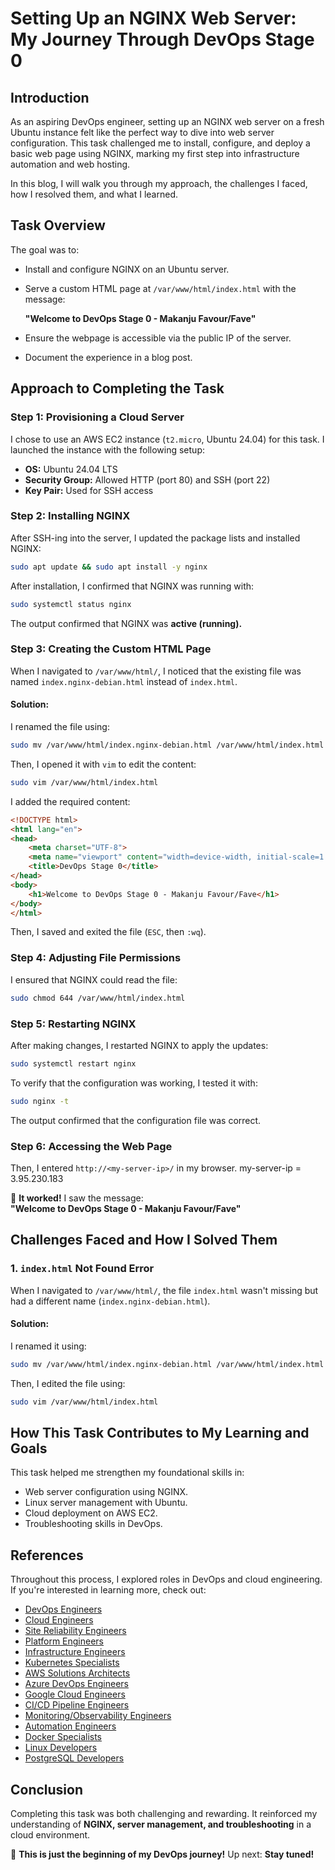 # Setting Up an NGINX Web Server: My Journey Through DevOps Stage 0

## Introduction
As an aspiring DevOps engineer, setting up an NGINX web server on a fresh Ubuntu instance felt like the perfect way to dive into web server configuration. This task challenged me to install, configure, and deploy a basic web page using NGINX, marking my first step into infrastructure automation and web hosting.

In this blog, I will walk you through my approach, the challenges I faced, how I resolved them, and what I learned.

## Task Overview
The goal was to:

- Install and configure NGINX on an Ubuntu server.
- Serve a custom HTML page at `/var/www/html/index.html` with the message:
  
  **"Welcome to DevOps Stage 0 - Makanju Favour/Fave"**
  
- Ensure the webpage is accessible via the public IP of the server.
- Document the experience in a blog post.

## Approach to Completing the Task

### Step 1: Provisioning a Cloud Server
I chose to use an AWS EC2 instance (`t2.micro`, Ubuntu 24.04) for this task. I launched the instance with the following setup:

- **OS:** Ubuntu 24.04 LTS  
- **Security Group:** Allowed HTTP (port 80) and SSH (port 22)  
- **Key Pair:** Used for SSH access  

### Step 2: Installing NGINX
After SSH-ing into the server, I updated the package lists and installed NGINX:

```bash
sudo apt update && sudo apt install -y nginx
```

After installation, I confirmed that NGINX was running with:

```bash
sudo systemctl status nginx
```

The output confirmed that NGINX was **active (running).**

### Step 3: Creating the Custom HTML Page
When I navigated to `/var/www/html/`, I noticed that the existing file was named `index.nginx-debian.html` instead of `index.html`.

#### Solution:
I renamed the file using:

```bash
sudo mv /var/www/html/index.nginx-debian.html /var/www/html/index.html
```

Then, I opened it with `vim` to edit the content:

```bash
sudo vim /var/www/html/index.html
```

I added the required content:

```html
<!DOCTYPE html>
<html lang="en">
<head>
    <meta charset="UTF-8">
    <meta name="viewport" content="width=device-width, initial-scale=1.0">
    <title>DevOps Stage 0</title>
</head>
<body>
    <h1>Welcome to DevOps Stage 0 - Makanju Favour/Fave</h1>
</body>
</html>
```

Then, I saved and exited the file (`ESC`, then `:wq`).

### Step 4: Adjusting File Permissions
I ensured that NGINX could read the file:

```bash
sudo chmod 644 /var/www/html/index.html
```

### Step 5: Restarting NGINX
After making changes, I restarted NGINX to apply the updates:

```bash
sudo systemctl restart nginx
```

To verify that the configuration was working, I tested it with:

```bash
sudo nginx -t
```

The output confirmed that the configuration file was correct.

### Step 6: Accessing the Web Page
Then, I entered `http://<my-server-ip>/` in my browser.
my-server-ip = 3.95.230.183

🎉 **It worked!** I saw the message:  
**"Welcome to DevOps Stage 0 - Makanju Favour/Fave"**

## Challenges Faced and How I Solved Them

### 1. `index.html` Not Found Error
When I navigated to `/var/www/html/`, the file `index.html` wasn't missing but had a different name (`index.nginx-debian.html`).

#### Solution:
I renamed it using:

```bash
sudo mv /var/www/html/index.nginx-debian.html /var/www/html/index.html
```

Then, I edited the file using:

```bash
sudo vim /var/www/html/index.html
```

## How This Task Contributes to My Learning and Goals
This task helped me strengthen my foundational skills in:

- Web server configuration using NGINX.
- Linux server management with Ubuntu.
- Cloud deployment on AWS EC2.
- Troubleshooting skills in DevOps.

## References
Throughout this process, I explored roles in DevOps and cloud engineering. If you're interested in learning more, check out:

- [DevOps Engineers](https://hng.tech/hire/devops-engineers)
- [Cloud Engineers](https://hng.tech/hire/cloud-engineers)
- [Site Reliability Engineers](https://hng.tech/hire/site-reliability-engineers)
- [Platform Engineers](https://hng.tech/hire/platform-engineers)
- [Infrastructure Engineers](https://hng.tech/hire/infrastructure-engineers)
- [Kubernetes Specialists](https://hng.tech/hire/kubernetes-specialists)
- [AWS Solutions Architects](https://hng.tech/hire/aws-solutions-architects)
- [Azure DevOps Engineers](https://hng.tech/hire/azure-devops-engineers)
- [Google Cloud Engineers](https://hng.tech/hire/google-cloud-engineers)
- [CI/CD Pipeline Engineers](https://hng.tech/hire/ci-cd-pipeline-engineers)
- [Monitoring/Observability Engineers](https://hng.tech/hire/monitoring-observability-engineers)
- [Automation Engineers](https://hng.tech/hire/automation-engineers)
- [Docker Specialists](https://hng.tech/hire/docker-specialists)
- [Linux Developers](https://hng.tech/hire/linux-developers)
- [PostgreSQL Developers](https://hng.tech/hire/postgresql-developers)

## Conclusion
Completing this task was both challenging and rewarding. It reinforced my understanding of **NGINX, server management, and troubleshooting** in a cloud environment.

🚀 **This is just the beginning of my DevOps journey!** Up next: **Stay tuned!**
